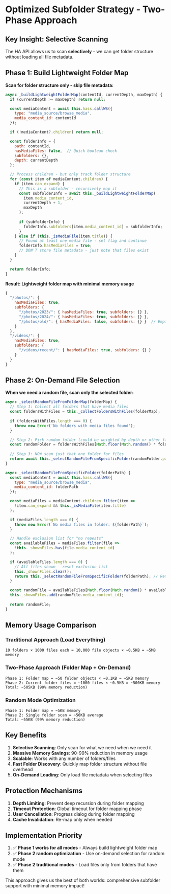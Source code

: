 # Optimized Subfolder Strategy - Two-Phase Approach

## Key Insight: Selective Scanning

The HA API allows us to scan **selectively** - we can get folder structure without loading all file metadata.

## Phase 1: Build Lightweight Folder Map

**Scan for folder structure only - skip file metadata:**

```javascript
async _buildLightweightFolderMap(contentId, currentDepth, maxDepth) {
  if (currentDepth >= maxDepth) return null;

  const mediaContent = await this.hass.callWS({
    type: "media_source/browse_media",
    media_content_id: contentId
  });

  if (!mediaContent?.children) return null;

  const folderInfo = {
    path: contentId,
    hasMediaFiles: false,  // Quick boolean check
    subfolders: {},
    depth: currentDepth
  };

  // Process children - but only track folder structure
  for (const item of mediaContent.children) {
    if (item.can_expand) {
      // This is a subfolder - recursively map it
      const subfolderInfo = await this._buildLightweightFolderMap(
        item.media_content_id,
        currentDepth + 1, 
        maxDepth
      );
      
      if (subfolderInfo) {
        folderInfo.subfolders[item.media_content_id] = subfolderInfo;
      }
    } else if (this._isMediaFile(item.title)) {
      // Found at least one media file - set flag and continue
      folderInfo.hasMediaFiles = true;
      // DON'T store file metadata - just note that files exist
    }
  }

  return folderInfo;
}
```

**Result: Lightweight folder map with minimal memory usage**

```javascript
{
  "/photos/": {
    hasMediaFiles: true,
    subfolders: {
      "/photos/2023/": { hasMediaFiles: true, subfolders: {} },
      "/photos/2024/": { hasMediaFiles: true, subfolders: {} },
      "/photos/old/": { hasMediaFiles: false, subfolders: {} }  // Empty folder
    }
  },
  "/videos/": {
    hasMediaFiles: true, 
    subfolders: {
      "/videos/recent/": { hasMediaFiles: true, subfolders: {} }
    }
  }
}
```

## Phase 2: On-Demand File Selection

**When we need a random file, scan only the selected folder:**

```javascript
async _selectRandomFileFromFolderMap(folderMap) {
  // Step 1: Collect all folders that have media files
  const foldersWithFiles = this._collectFoldersWithFiles(folderMap);
  
  if (foldersWithFiles.length === 0) {
    throw new Error('No folders with media files found');
  }

  // Step 2: Pick random folder (could be weighted by depth or other factors)
  const randomFolder = foldersWithFiles[Math.floor(Math.random() * foldersWithFiles.length)];
  
  // Step 3: NOW scan just that one folder for files
  return await this._selectRandomFileFromSpecificFolder(randomFolder.path);
}

async _selectRandomFileFromSpecificFolder(folderPath) {
  const mediaContent = await this.hass.callWS({
    type: "media_source/browse_media",
    media_content_id: folderPath
  });

  const mediaFiles = mediaContent.children.filter(item => 
    !item.can_expand && this._isMediaFile(item.title)
  );

  if (mediaFiles.length === 0) {
    throw new Error(`No media files in folder: ${folderPath}`);
  }

  // Handle exclusion list for "no repeats"
  const availableFiles = mediaFiles.filter(file => 
    !this._shownFiles.has(file.media_content_id)
  );

  if (availableFiles.length === 0) {
    // All files shown - reset exclusion list
    this._shownFiles.clear();
    return this._selectRandomFileFromSpecificFolder(folderPath); // Retry
  }

  const randomFile = availableFiles[Math.floor(Math.random() * availableFiles.length)];
  this._shownFiles.add(randomFile.media_content_id);
  
  return randomFile;
}
```

## Memory Usage Comparison

### Traditional Approach (Load Everything)
```
10 folders × 1000 files each = 10,000 file objects × ~0.5KB = ~5MB memory
```

### Two-Phase Approach (Folder Map + On-Demand)
```
Phase 1: Folder map = ~50 folder objects × ~0.1KB = ~5KB memory
Phase 2: Current folder files = ~1000 files × ~0.5KB = ~500KB memory  
Total: ~505KB (90% memory reduction)
```

### Random Mode Optimization
```
Phase 1: Folder map = ~5KB memory
Phase 2: Single folder scan = ~50KB average
Total: ~55KB (99% memory reduction)
```

## Key Benefits

1. **Selective Scanning**: Only scan for what we need when we need it
2. **Massive Memory Savings**: 90-99% reduction in memory usage
3. **Scalable**: Works with any number of folders/files
4. **Fast Folder Discovery**: Quickly map folder structure without file overhead
5. **On-Demand Loading**: Only load file metadata when selecting files

## Protection Mechanisms

1. **Depth Limiting**: Prevent deep recursion during folder mapping
2. **Timeout Protection**: Global timeout for folder mapping phase
3. **User Cancellation**: Progress dialog during folder mapping
4. **Cache Invalidation**: Re-map only when needed

## Implementation Priority

1. ✅ **Phase 1 works for all modes** - Always build lightweight folder map
2. ✅ **Phase 2 random optimization** - Use on-demand selection for random mode  
3. ✅ **Phase 2 traditional modes** - Load files only from folders that have them

This approach gives us the best of both worlds: comprehensive subfolder support with minimal memory impact!
